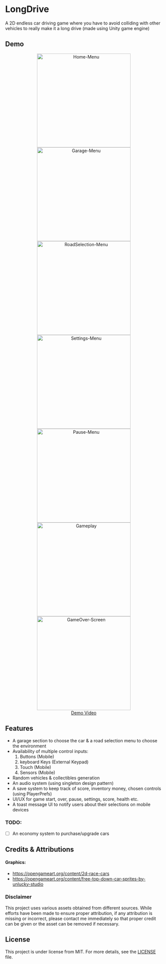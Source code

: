 # LongDrive

A 2D endless car driving game where you have to avoid colliding with other vehicles to really make it
a long drive (made using Unity game engine)

## Demo

[//]: # ([Download from itch.io]&#40;https://kharva.itch.io/helix-jump&#41;)

<div align="center">
  <img src="README-Resources/Home-Menu.png" alt="Home-Menu" height="300px">
  <img src="README-Resources/Garage-Menu.png" alt="Garage-Menu" height="300px">
  <img src="README-Resources/RoadSelection-Menu.png" alt="RoadSelection-Menu" height="300px">
  <img src="README-Resources/Settings-Menu.png" alt="Settings-Menu" height="300px">
  <img src="README-Resources/Pause-Menu.png" alt="Pause-Menu" height="300px">
  <img src="README-Resources/Gameplay.png" alt="Gameplay" height="300px">
  <img src="README-Resources/GameOver-Screen.png" alt="GameOver-Screen" height="300px">
</div>
<div align="center">
  <a href="https://youtu.be/5WXNAoNZvwg" target="_blank">Demo Video</a>
</div>

[//]: # (https://user-images.githubusercontent.com/42877499/145081422-d29a8b6e-bc0c-45b3-88fa-059ba84e573f.mp4)

[//]: # (https://user-images.githubusercontent.com/42877499/145082947-3083b4dd-4243-4ea3-acca-5bfad5343fc3.mp4)

## Features

- A garage section to choose the car & a road selection menu to choose the environment
- Availability of multiple control inputs:
  1. Buttons (Mobile)
  2. keyboard Keys (External Keypad)
  3. Touch (Mobile)
  4. Sensors (Mobile)
- Random vehicles & collectibles generation
- An audio system (using singleton design pattern)
- A save system to keep track of score, inventory money, chosen controls (using PlayerPrefs)
- UI/UX for game start, over, pause, settings, score, health etc.
- A toast message UI to notify users about their selections on mobile devices

### TODO:

- [ ] An economy system to purchase/upgrade cars

## Credits & Attributions

#### Graphics:

- https://opengameart.org/content/2d-race-cars
- https://opengameart.org/content/free-top-down-car-sprites-by-unlucky-studio

[//]: # ()
[//]: # (#### Sounds:)

[//]: # (- https://freesound.org/people/RHumphries/packs/117/)

[//]: # (- https://www.freesfx.co.uk/)

### Disclaimer

This project uses various assets obtained from different sources. While efforts have been made to ensure proper attribution, if any attribution is missing or incorrect, please contact me immediately so that proper credit can be given or the asset can be removed if necessary.

## License

This project is under license from MIT. For more details, see the [LICENSE](LICENSE) file.

